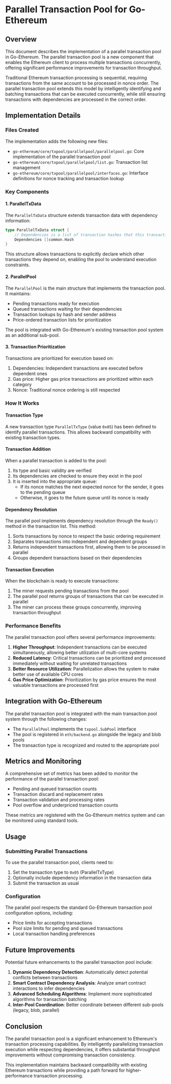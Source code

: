 # Parallel Transaction Pool for Go-Ethereum

## Overview

This document describes the implementation of a parallel transaction pool in Go-Ethereum. The parallel transaction pool is a new component that enables the Ethereum client to process multiple transactions concurrently, offering significant performance improvements for transaction throughput.

Traditional Ethereum transaction processing is sequential, requiring transactions from the same account to be processed in nonce order. The parallel transaction pool extends this model by intelligently identifying and batching transactions that can be executed concurrently, while still ensuring transactions with dependencies are processed in the correct order.

## Implementation Details

### Files Created

The implementation adds the following new files:

- `go-ethereum/core/txpool/parallelpool/parallelpool.go`: Core implementation of the parallel transaction pool
- `go-ethereum/core/txpool/parallelpool/list.go`: Transaction list management
- `go-ethereum/core/txpool/parallelpool/interfaces.go`: Interface definitions for nonce tracking and transaction lookup

### Key Components

#### 1. ParallelTxData

The `ParallelTxData` structure extends transaction data with dependency information:

```go
type ParallelTxData struct {
    // Dependencies is a list of transaction hashes that this transaction depends on
    Dependencies []common.Hash
}
```

This structure allows transactions to explicitly declare which other transactions they depend on, enabling the pool to understand execution constraints.

#### 2. ParallelPool

The `ParallelPool` is the main structure that implements the transaction pool. It maintains:

- Pending transactions ready for execution
- Queued transactions waiting for their dependencies
- Transaction lookups by hash and sender address
- Price-ordered transaction lists for prioritization

The pool is integrated with Go-Ethereum's existing transaction pool system as an additional sub-pool.

#### 3. Transaction Prioritization

Transactions are prioritized for execution based on:

1. Dependencies: Independent transactions are executed before dependent ones
2. Gas price: Higher gas price transactions are prioritized within each category
3. Nonce: Traditional nonce ordering is still respected

### How It Works

#### Transaction Type

A new transaction type `ParallelTxType` (value `0x05`) has been defined to identify parallel transactions. This allows backward compatibility with existing transaction types.

#### Transaction Addition

When a parallel transaction is added to the pool:

1. Its type and basic validity are verified
2. Its dependencies are checked to ensure they exist in the pool
3. It is inserted into the appropriate queue:
   - If its nonce matches the next expected nonce for the sender, it goes to the pending queue
   - Otherwise, it goes to the future queue until its nonce is ready

#### Dependency Resolution

The parallel pool implements dependency resolution through the `Ready()` method in the transaction list. This method:

1. Sorts transactions by nonce to respect the basic ordering requirement
2. Separates transactions into independent and dependent groups
3. Returns independent transactions first, allowing them to be processed in parallel
4. Groups dependent transactions based on their dependencies

#### Transaction Execution

When the blockchain is ready to execute transactions:

1. The miner requests pending transactions from the pool
2. The parallel pool returns groups of transactions that can be executed in parallel
3. The miner can process these groups concurrently, improving transaction throughput

### Performance Benefits

The parallel transaction pool offers several performance improvements:

1. **Higher Throughput**: Independent transactions can be executed simultaneously, allowing better utilization of multi-core systems
2. **Reduced Latency**: Critical transactions can be prioritized and processed immediately without waiting for unrelated transactions
3. **Better Resource Utilization**: Parallelization allows the system to make better use of available CPU cores
4. **Gas Price Optimization**: Prioritization by gas price ensures the most valuable transactions are processed first

## Integration with Go-Ethereum

The parallel transaction pool is integrated with the main transaction pool system through the following changes:

- The `ParallelPool` implements the `txpool.SubPool` interface
- The pool is registered in `eth/backend.go` alongside the legacy and blob pools
- The transaction type is recognized and routed to the appropriate pool

## Metrics and Monitoring

A comprehensive set of metrics has been added to monitor the performance of the parallel transaction pool:

- Pending and queued transaction counts
- Transaction discard and replacement rates
- Transaction validation and processing rates
- Pool overflow and underpriced transaction counts

These metrics are registered with the Go-Ethereum metrics system and can be monitored using standard tools.

## Usage

### Submitting Parallel Transactions

To use the parallel transaction pool, clients need to:

1. Set the transaction type to `0x05` (ParallelTxType)
2. Optionally include dependency information in the transaction data
3. Submit the transaction as usual

### Configuration

The parallel pool respects the standard Go-Ethereum transaction pool configuration options, including:

- Price limits for accepting transactions
- Pool size limits for pending and queued transactions
- Local transaction handling preferences

## Future Improvements

Potential future enhancements to the parallel transaction pool include:

1. **Dynamic Dependency Detection**: Automatically detect potential conflicts between transactions
2. **Smart Contract Dependency Analysis**: Analyze smart contract interactions to infer dependencies
3. **Advanced Scheduling Algorithms**: Implement more sophisticated algorithms for transaction batching
4. **Inter-Pool Coordination**: Better coordinate between different sub-pools (legacy, blob, parallel)

## Conclusion

The parallel transaction pool is a significant enhancement to Ethereum's transaction processing capabilities. By intelligently parallelizing transaction execution while respecting dependencies, it offers substantial throughput improvements without compromising transaction consistency.

This implementation maintains backward compatibility with existing Ethereum transactions while providing a path forward for higher-performance transaction processing. 